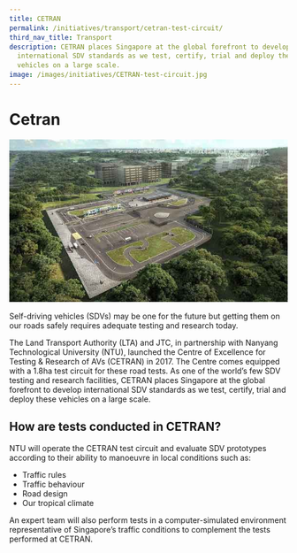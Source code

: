 ```yaml
---
title: CETRAN
permalink: /initiatives/transport/cetran-test-circuit/
third_nav_title: Transport
description: CETRAN places Singapore at the global forefront to develop
  international SDV standards as we test, certify, trial and deploy these
  vehicles on a large scale.
image: /images/initiatives/CETRAN-test-circuit.jpg
---
```




# Cetran

![CETRAN Test Circuit](/images/initiatives/CETRAN-test-circuit.jpg)

Self-driving vehicles (SDVs) may be one for the future but getting them on our roads safely requires adequate testing and research today.

The Land Transport Authority (LTA) and JTC, in partnership with Nanyang Technological University (NTU), launched the Centre of Excellence for Testing & Research of AVs (CETRAN) in 2017. The Centre comes equipped with a 1.8ha test circuit for these road tests. As one of the world’s few SDV testing and research facilities, CETRAN places Singapore at the global forefront to develop international SDV standards as we test, certify, trial and deploy these vehicles on a large scale.

## How are tests conducted in CETRAN?

NTU will operate the CETRAN test circuit and evaluate SDV prototypes according to their ability to manoeuvre in local conditions such as:

*  Traffic rules
*  Traffic behaviour
*   Road design
*   Our tropical climate

An expert team will also perform tests in a computer-simulated environment representative of Singapore’s traffic conditions to complement the tests performed at CETRAN.
